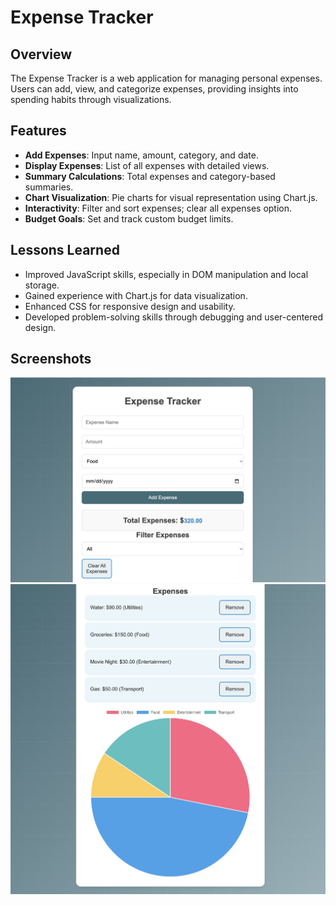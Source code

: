 # Expense Tracker

## Overview

The Expense Tracker is a web application for managing personal expenses. Users can add, view, and categorize expenses, providing insights into spending habits through visualizations.

## Features

- **Add Expenses**: Input name, amount, category, and date.
- **Display Expenses**: List of all expenses with detailed views.
- **Summary Calculations**: Total expenses and category-based summaries.
- **Chart Visualization**: Pie charts for visual representation using Chart.js.
- **Interactivity**: Filter and sort expenses; clear all expenses option.
- **Budget Goals**: Set and track custom budget limits.

## Lessons Learned

- Improved JavaScript skills, especially in DOM manipulation and local storage.
- Gained experience with Chart.js for data visualization.
- Enhanced CSS for responsive design and usability.
- Developed problem-solving skills through debugging and user-centered design.


## Screenshots
![Expense Tracker Screenshot](./assets/expense_1.png)
![Expense Tracker Screenshot](./assets/expense_2.png)